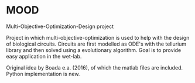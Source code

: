 # MOOD

Multi-Objective-Optimization-Design project

Project in which multi-objective-optimization is used to help with the design of biological circuits.
Circuits are first modelled as ODE's with the tellurium library and then solved using a evolutionary algorithm. 
Goal is to provide easy application in the wet-lab.



Original idea by Boada e.a. (2016), of which the matlab files are included. Python implementation is new. 
